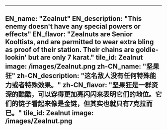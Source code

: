 ---

EN_name: "Zealnut"
EN_description: "This enemy doesn't have any special powers or effects"
EN_flavor: "Zealnuts are Senior Kooltists, and are permitted to wear extra bling as proof of their station. Their chains are goldie-lookin' but are only 7 karat."
tile_id: Zealnut
image: /images/Zealnut.png
zh-CN_name: "坚果狂"
zh-CN_description: "这名敌人没有任何特殊能力或者特殊效果。"
zh-CN_flavor: "坚果狂是一群资深的酷酷，可以穿得更加亮闪闪来表明它们的地位。它们的链子看起来像是金链，但其实也就只有7克拉而已。"
tile_id: Zealnut
image: /images/Zealnut.png
---